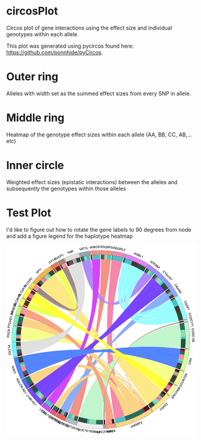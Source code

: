 # circosPlot
Circos plot of gene interactions using the effect size and individual genotypes within each allele. 

This plot was generated using pycircos found here: https://github.com/ponnhide/pyCircos. 

# Outer ring
Alleles with width set as the summed effect sizes from every SNP in allele.

# Middle ring
Heatmap of the genotype effect sizes within each allele (AA, BB, CC, AB,... etc)

# Inner circle
Weighted effect sizes (epistatic interactions) between the alleles and subsequently the genotypes within those alleles


# Test Plot

I'd like to figure out how to rotate the gene labels to 90 degrees from node and add a figure legend for the haplotype heatmap

![Circos Test Plot](images/circosPlot.png)
